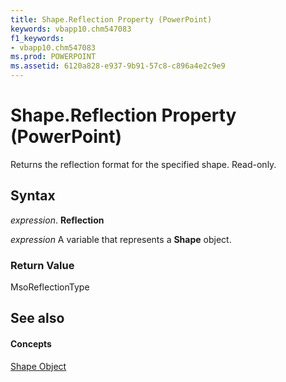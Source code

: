 ```yaml
---
title: Shape.Reflection Property (PowerPoint)
keywords: vbapp10.chm547083
f1_keywords:
- vbapp10.chm547083
ms.prod: POWERPOINT
ms.assetid: 6120a828-e937-9b91-57c8-c896a4e2c9e9
---
```



# Shape.Reflection Property (PowerPoint)

Returns the reflection format for the specified shape. Read-only.


## Syntax

 _expression_. **Reflection**

 _expression_ A variable that represents a **Shape** object.


### Return Value

MsoReflectionType


## See also


#### Concepts


[Shape Object](shape-object-powerpoint.md)

